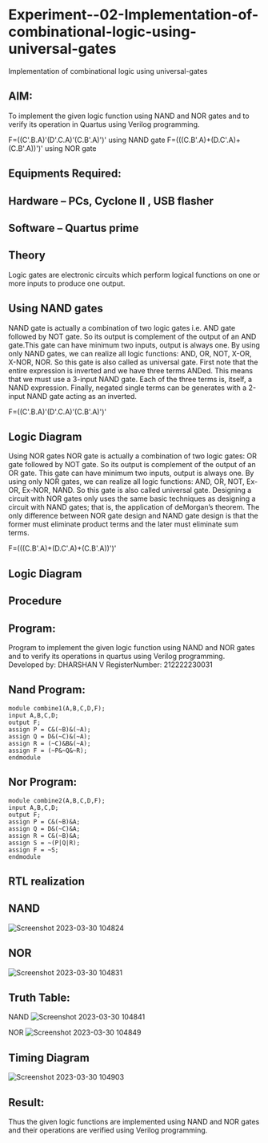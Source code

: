 # Experiment--02-Implementation-of-combinational-logic-using-universal-gates
Implementation of combinational logic using universal-gates
 
## AIM:
To implement the given logic function using NAND and NOR gates and to verify its operation in Quartus using Verilog programming.

F=((C'.B.A)'(D'.C.A)'(C.B'.A)')' using NAND gate
F=(((C.B'.A)+(D.C'.A)+(C.B'.A))')' using NOR gate
## Equipments Required:
## Hardware – PCs, Cyclone II , USB flasher
## Software – Quartus prime


## Theory
Logic gates are electronic circuits which perform logical functions on one or more inputs to produce one output. 

## Using NAND gates
NAND gate is actually a combination of two logic gates i.e. AND gate followed by NOT gate. So its output is complement of the output of an AND gate.This gate can have minimum two inputs, output is always one. By using only NAND gates, we can realize all logic functions: AND, OR, NOT, X-OR, X-NOR, NOR. So this gate is also called as universal gate. First note that the entire expression is inverted and we have three terms ANDed. This means that we must use a 3-input NAND gate. Each of the three terms is, itself, a NAND expression. Finally, negated single terms can be generates with a 2-input NAND gate acting as an inverted.

F=((C'.B.A)'(D'.C.A)'(C.B'.A)')'

## Logic Diagram

Using NOR gates
NOR gate is actually a combination of two logic gates: OR gate followed by NOT gate. So its output is complement of the output of an OR gate. This gate can have minimum two inputs, output is always one. By using only NOR gates, we can realize all logic functions: AND, OR, NOT, Ex-OR, Ex-NOR, NAND. So this gate is also called universal gate. Designing a circuit with NOR gates only uses the same basic techniques as designing a circuit with NAND gates; that is, the application of deMorgan’s theorem. The only difference between NOR gate design and NAND gate design is that the former must eliminate product terms and the later must eliminate sum terms.

F=(((C.B'.A)+(D.C'.A)+(C.B'.A))')'

## Logic Diagram
## Procedure
## Program:
Program to implement the given logic function using NAND and NOR gates and to verify its operations in quartus using Verilog programming.
Developed by: DHARSHAN V
RegisterNumber: 212222230031
## Nand Program:
```
module combine1(A,B,C,D,F);
input A,B,C,D;
output F;
assign P = C&(~B)&(~A);
assign Q = D&(~C)&(~A);
assign R = (~C)&B&(~A);
assign F = (~P&~Q&~R);
endmodule
```
## Nor Program:
```
module combine2(A,B,C,D,F);
input A,B,C,D;
output F;
assign P = C&(~B)&A;
assign Q = D&(~C)&A;
assign R = C&(~B)&A;
assign S = ~(P|Q|R);
assign F = ~S;
endmodule
```

## RTL realization
## NAND
![Screenshot 2023-03-30 104824](https://user-images.githubusercontent.com/113497491/228737215-aa120efe-8d27-4b92-9ba7-963cfb9971fb.png)
## NOR
![Screenshot 2023-03-30 104831](https://user-images.githubusercontent.com/113497491/228737257-3fa17b72-fb75-458b-bb6e-315c32f35a48.png)
## Truth Table:
NAND
![Screenshot 2023-03-30 104841](https://user-images.githubusercontent.com/113497491/228737692-b54cf4d6-589b-42cd-8a4c-9c846d2a3029.png)

NOR
![Screenshot 2023-03-30 104849](https://user-images.githubusercontent.com/113497491/228737403-f82e7c7a-5e19-454e-aeac-1afa325f576c.png)

## Timing Diagram
![Screenshot 2023-03-30 104903](https://user-images.githubusercontent.com/113497491/228737643-374d8409-7deb-4393-804a-e305dcf3c793.png)

## Result:
Thus the given logic functions are implemented using NAND and NOR gates and their operations are verified using Verilog programming.
